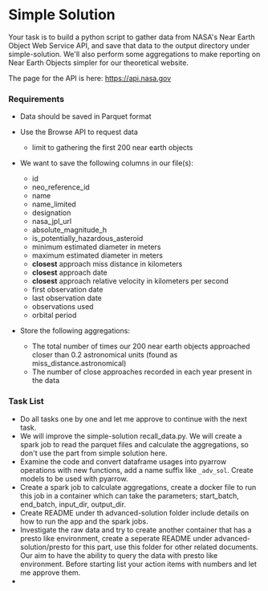 # Simple Solution

Your task is to build a python script to gather data from NASA's Near Earth Object Web Service API, and save that data to the output directory under simple-solution. We'll also perform some aggregations to make reporting on Near Earth Objects simpler for our theoretical website.

The page for the API is here: https://api.nasa.gov


### Requirements

- Data should be saved in Parquet format

- Use the Browse API to request data
    - limit to gathering the first 200 near earth objects
- We want to save the following columns in our file(s):
    - id
    - neo_reference_id
    - name
    - name_limited
    - designation
    - nasa_jpl_url
    - absolute_magnitude_h
    - is_potentially_hazardous_asteroid
    - minimum estimated diameter in meters
    - maximum estimated diameter in meters
    - **closest** approach miss distance in kilometers
    - **closest** approach date
    - **closest** approach relative velocity in kilometers per second
    - first observation date
    - last observation date
    - observations used
    - orbital period
- Store the following aggregations:
    - The total number of times our 200 near earth objects approached closer than 0.2 astronomical units (found as miss_distance.astronomical)
    - The number of close approaches recorded in each year present in the data


### Task List

- Do all tasks one by one and let me approve to continue with the next task.
- We will improve the simple-solution recall_data.py. We will create a spark job to read the parquet files and calculate the aggregations, so don't use the part from simple solution here.
- Examine the code and convert dataframe usages into pyarrow operations with new functions, add a name suffix like `_adv_sol`. Create models to be used with pyarrow.
- Create a spark job to calculate aggregations, create a docker file to run this job in a container which can take the parameters; start_batch, end_batch, input_dir, output_dir. 
- Create README under th advanced-solution folder include details on how to run the app and the spark jobs.
- Investigate the raw data and try to create another container that has a presto like environment, create a seperate README under advanced-solution/presto for this part, use this folder for other related documents. Our aim to have the ability to query the data with presto like environment. Before starting list your action items with numbers and let me approve them.
- 
